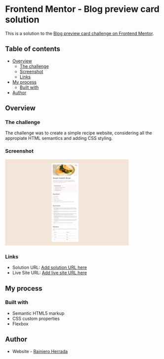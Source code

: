 # Frontend Mentor - Blog preview card solution

This is a solution to the [Blog preview card challenge on Frontend Mentor](https://www.frontendmentor.io/challenges/blog-preview-card-ckPaj01IcS).

## Table of contents

- [Overview](#overview)
  - [The challenge](#the-challenge)
  - [Screenshot](#screenshot)
  - [Links](#links)
- [My process](#my-process)
  - [Built with](#built-with)
- [Author](#author)

## Overview

### The challenge

The challenge was to create a simple recipe website, considering all the appropiate HTML semantics and adding CSS styling.

### Screenshot

<img src="assets/images/recipe.PNG" width="400px">

### Links

- Solution URL: [Add solution URL here](https://www.frontendmentor.io/solutions/blog-card-challenge-solution-by-rainiero-hU1RykRXrY)
- Live Site URL: [Add live site URL here](https://blogcardrainiero.netlify.app/)

## My process

### Built with

- Semantic HTML5 markup
- CSS custom properties
- Flexbox

## Author

- Website - [Rainiero Herrada](https://www.linkedin.com/in/rainieroherrada/)
